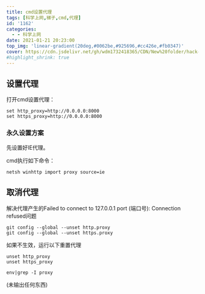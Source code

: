 ```yaml
---
title: cmd设置代理
tags: [科学上网,梯子,cmd,代理]
id: '1162'
categories:
  - - 科学上网
date: 2021-01-21 20:23:00
top_img: 'linear-gradient(20deg,#0062be,#925696,#cc426e,#fb0347)'
cover: https://cdn.jsdelivr.net/gh/wdm1732418365/CDN/New%20folder/hack-like-pro-windows-cmd-remote-commands-for-aspiring-hacker-part-1.1280x600.jpg
#highlight_shrink: true
---
```

## 设置代理
打开cmd设置代理：
```
set http_proxy=http://0.0.0.0:8000
set https_proxy=http://0.0.0.0:8000
```
### 永久设置方案

先设置好IE代理。

cmd执行如下命令：
```
netsh winhttp import proxy source=ie
```
## 取消代理
解决代理产生的Failed to connect to 127.0.0.1 port (端口号): Connection refused问题

```
git config --global --unset http.proxy
git config --global --unset https.proxy
```
如果不生效，运行以下重置代理
```
unset http_proxy
unset https_proxy
```

```
env|grep -I proxy
```
(未输出任何东西)